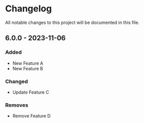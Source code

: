# Changelog

All notable changes to this project will be documented in this file.

## 6.0.0 - 2023-11-06

### Added

- New Feature A
- New Feature B

### Changed

- Update Feature C

### Removes

- Remove Feature D
